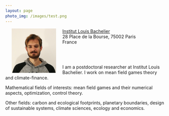 ```yaml
---
layout: page
photo_img: /images/test.png
---
```

<style type="text/css">

#example { width: 100%; }

#example img {
float: left;
margin: 0px 20px;
}

</style>

<div id="example">

<img alt = "Photo de profil." src="images/photo-pierre.jpg" alt="Example" width = "140"
height = "140">
<p>
<a href ="https://www.institutlouisbachelier.org"> Institut Louis Bachelier </a> <br>
  28 Place de la Bourse, 75002 Paris <br>
  France <br>
</p>
</div>

<br>
<br>

I am a postdoctoral researcher at Institut Louis Bachelier.
I work on mean field games theory and climate-finance.

Mathematical fields of interests: mean field games and their numerical aspects, optimization, control theory.

Other fields: carbon and ecological footprints, planetary boundaries, design of sustainable systems, climate sciences,  ecology and economics.
